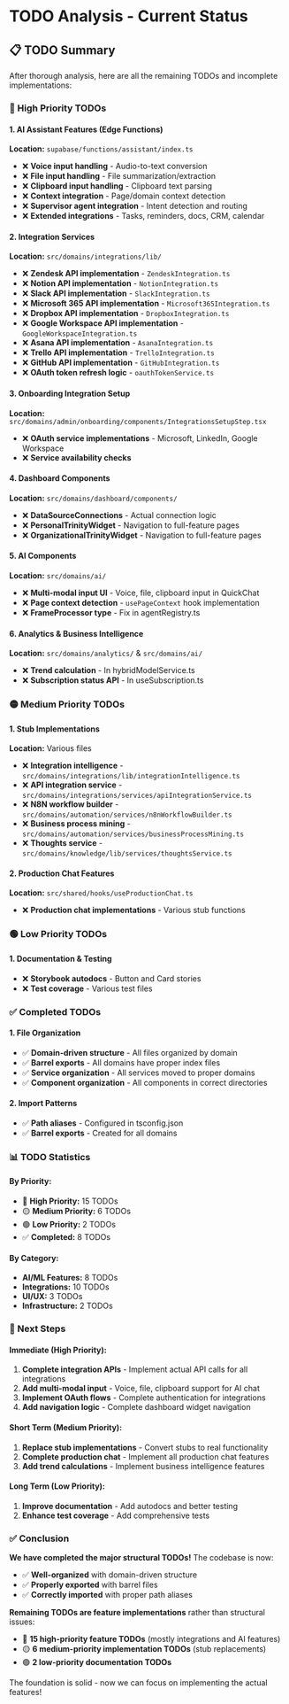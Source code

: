 # TODO Analysis - Current Status

## 📋 **TODO Summary**

After thorough analysis, here are all the remaining TODOs and incomplete implementations:

### **🔴 High Priority TODOs**

#### **1. AI Assistant Features (Edge Functions)**
**Location:** `supabase/functions/assistant/index.ts`
- ❌ **Voice input handling** - Audio-to-text conversion
- ❌ **File input handling** - File summarization/extraction
- ❌ **Clipboard input handling** - Clipboard text parsing
- ❌ **Context integration** - Page/domain context detection
- ❌ **Supervisor agent integration** - Intent detection and routing
- ❌ **Extended integrations** - Tasks, reminders, docs, CRM, calendar

#### **2. Integration Services**
**Location:** `src/domains/integrations/lib/`
- ❌ **Zendesk API implementation** - `ZendeskIntegration.ts`
- ❌ **Notion API implementation** - `NotionIntegration.ts`
- ❌ **Slack API implementation** - `SlackIntegration.ts`
- ❌ **Microsoft 365 API implementation** - `Microsoft365Integration.ts`
- ❌ **Dropbox API implementation** - `DropboxIntegration.ts`
- ❌ **Google Workspace API implementation** - `GoogleWorkspaceIntegration.ts`
- ❌ **Asana API implementation** - `AsanaIntegration.ts`
- ❌ **Trello API implementation** - `TrelloIntegration.ts`
- ❌ **GitHub API implementation** - `GitHubIntegration.ts`
- ❌ **OAuth token refresh logic** - `oauthTokenService.ts`

#### **3. Onboarding Integration Setup**
**Location:** `src/domains/admin/onboarding/components/IntegrationsSetupStep.tsx`
- ❌ **OAuth service implementations** - Microsoft, LinkedIn, Google Workspace
- ❌ **Service availability checks**

#### **4. Dashboard Components**
**Location:** `src/domains/dashboard/components/`
- ❌ **DataSourceConnections** - Actual connection logic
- ❌ **PersonalTrinityWidget** - Navigation to full-feature pages
- ❌ **OrganizationalTrinityWidget** - Navigation to full-feature pages

#### **5. AI Components**
**Location:** `src/domains/ai/`
- ❌ **Multi-modal input UI** - Voice, file, clipboard input in QuickChat
- ❌ **Page context detection** - `usePageContext` hook implementation
- ❌ **FrameProcessor type** - Fix in agentRegistry.ts

#### **6. Analytics & Business Intelligence**
**Location:** `src/domains/analytics/` & `src/domains/ai/`
- ❌ **Trend calculation** - In hybridModelService.ts
- ❌ **Subscription status API** - In useSubscription.ts

### **🟡 Medium Priority TODOs**

#### **1. Stub Implementations**
**Location:** Various files
- ❌ **Integration intelligence** - `src/domains/integrations/lib/integrationIntelligence.ts`
- ❌ **API integration service** - `src/domains/integrations/services/apiIntegrationService.ts`
- ❌ **N8N workflow builder** - `src/domains/automation/services/n8nWorkflowBuilder.ts`
- ❌ **Business process mining** - `src/domains/automation/services/businessProcessMining.ts`
- ❌ **Thoughts service** - `src/domains/knowledge/lib/services/thoughtsService.ts`

#### **2. Production Chat Features**
**Location:** `src/shared/hooks/useProductionChat.ts`
- ❌ **Production chat implementations** - Various stub functions

### **🟢 Low Priority TODOs**

#### **1. Documentation & Testing**
- ❌ **Storybook autodocs** - Button and Card stories
- ❌ **Test coverage** - Various test files

### **✅ Completed TODOs**

#### **1. File Organization**
- ✅ **Domain-driven structure** - All files organized by domain
- ✅ **Barrel exports** - All domains have proper index files
- ✅ **Service organization** - All services moved to proper domains
- ✅ **Component organization** - All components in correct directories

#### **2. Import Patterns**
- ✅ **Path aliases** - Configured in tsconfig.json
- ✅ **Barrel exports** - Created for all domains

### **📊 TODO Statistics**

#### **By Priority:**
- 🔴 **High Priority:** 15 TODOs
- 🟡 **Medium Priority:** 6 TODOs  
- 🟢 **Low Priority:** 2 TODOs
- ✅ **Completed:** 8 TODOs

#### **By Category:**
- **AI/ML Features:** 8 TODOs
- **Integrations:** 10 TODOs
- **UI/UX:** 3 TODOs
- **Infrastructure:** 2 TODOs

### **🚀 Next Steps**

#### **Immediate (High Priority):**
1. **Complete integration APIs** - Implement actual API calls for all integrations
2. **Add multi-modal input** - Voice, file, clipboard support for AI chat
3. **Implement OAuth flows** - Complete authentication for integrations
4. **Add navigation logic** - Complete dashboard widget navigation

#### **Short Term (Medium Priority):**
1. **Replace stub implementations** - Convert stubs to real functionality
2. **Complete production chat** - Implement all production chat features
3. **Add trend calculations** - Implement business intelligence features

#### **Long Term (Low Priority):**
1. **Improve documentation** - Add autodocs and better testing
2. **Enhance test coverage** - Add comprehensive tests

### **✅ Conclusion**

**We have completed the major structural TODOs!** The codebase is now:
- ✅ **Well-organized** with domain-driven structure
- ✅ **Properly exported** with barrel files
- ✅ **Correctly imported** with proper path aliases

**Remaining TODOs are feature implementations** rather than structural issues:
- 🔴 **15 high-priority feature TODOs** (mostly integrations and AI features)
- 🟡 **6 medium-priority implementation TODOs** (stub replacements)
- 🟢 **2 low-priority documentation TODOs**

The foundation is solid - now we can focus on implementing the actual features! 